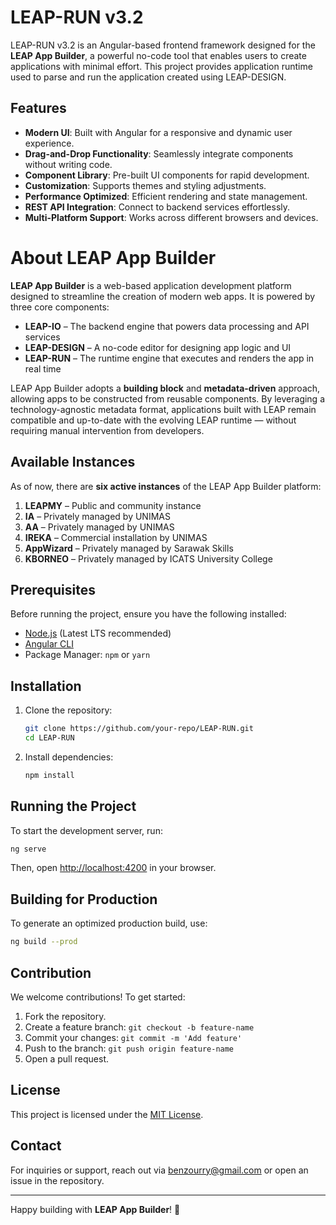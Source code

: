 # LEAP-RUN v3.2

LEAP-RUN v3.2 is an Angular-based frontend framework designed for the **LEAP App Builder**, a powerful no-code tool that enables users to create applications with minimal effort. This project provides application runtime used to parse and run the application created using LEAP-DESIGN.

## Features
- **Modern UI**: Built with Angular for a responsive and dynamic user experience.
- **Drag-and-Drop Functionality**: Seamlessly integrate components without writing code.
- **Component Library**: Pre-built UI components for rapid development.
- **Customization**: Supports themes and styling adjustments.
- **Performance Optimized**: Efficient rendering and state management.
- **REST API Integration**: Connect to backend services effortlessly.
- **Multi-Platform Support**: Works across different browsers and devices.

# About LEAP App Builder

**LEAP App Builder** is a web-based application development platform designed to streamline the creation of modern web apps. It is powered by three core components:

- **LEAP-IO** – The backend engine that powers data processing and API services  
- **LEAP-DESIGN** – A no-code editor for designing app logic and UI  
- **LEAP-RUN** – The runtime engine that executes and renders the app in real time

LEAP App Builder adopts a **building block** and **metadata-driven** approach, allowing apps to be constructed from reusable components. By leveraging a technology-agnostic metadata format, applications built with LEAP remain compatible and up-to-date with the evolving LEAP runtime — without requiring manual intervention from developers.

## Available Instances

As of now, there are **six active instances** of the LEAP App Builder platform:

1. **LEAPMY** – Public and community instance  
2. **IA** – Privately managed by UNIMAS  
3. **AA** – Privately managed by UNIMAS  
4. **IREKA** – Commercial installation by UNIMAS  
5. **AppWizard** – Privately managed by Sarawak Skills  
6. **KBORNEO** – Privately managed by ICATS University College

## Prerequisites
Before running the project, ensure you have the following installed:

- [Node.js](https://nodejs.org/) (Latest LTS recommended)
- [Angular CLI](https://angular.io/cli)
- Package Manager: `npm` or `yarn`

## Installation

1. Clone the repository:
   ```sh
   git clone https://github.com/your-repo/LEAP-RUN.git
   cd LEAP-RUN
   ```
2. Install dependencies:
   ```sh
   npm install
   ```

## Running the Project

To start the development server, run:
```sh
ng serve
```

Then, open [http://localhost:4200](http://localhost:4200) in your browser.

## Building for Production

To generate an optimized production build, use:
```sh
ng build --prod
```

## Contribution
We welcome contributions! To get started:
1. Fork the repository.
2. Create a feature branch: `git checkout -b feature-name`
3. Commit your changes: `git commit -m 'Add feature'`
4. Push to the branch: `git push origin feature-name`
5. Open a pull request.

## License
This project is licensed under the [MIT License](LICENSE).

## Contact
For inquiries or support, reach out via [benzourry@gmail.com](mailto:benzourry@gmail.com) or open an issue in the repository.

---

Happy building with **LEAP App Builder**! 🚀

